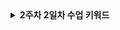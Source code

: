 

<details>
<summary><strong>2주차 2일차 수업 키워드</strong></summary>

| 키워드 | 정리 |
|:---|:---|
| Thread | 하나의 프로세스 내에서, 동시에 실행될 수 있는 독립적인 실행 단위 |
| start()와 run()의 차이점 | start()는 스레드를 생성 후 실행하지만, run()은 현재 스레드에서 실행한다. |
| (선택) Java Thread의 생명주기 |  |
| Runnable | 스레드가 실행할 작업 코드를 정의하기 위한 표준 인터페이스 |
| ExecutorService | 스레드 풀 기반의 비동기 작업을 관리하는 "고수준 스레드 실행 서비스 인터페이스" |
| ThreadPoolExecutor |  |
| newFixedThreadPool / newCachedThreadPool / newSingleThreadExecutor | 지정된 갯수의 스레드를 사용하는 풀 생성 / 필요한 만큼 스레드를 무한정 생성하는 스레드 풀 / 하나의 스레드로 구성된 스레드 풀 |
| execute() vs submit() | 실행 결과나 예외 정보를 호출하지 않는 작업 시작 방식 vs 스레드 작업 결과 객체인 Future<T>를 반환하는 작업 시작 방식 |
| Future | Callable가 스레드 작업 후 반환하는 실행 결과 객체 |
| completableFuture |  |
| Callable vs Runnable | 결과를 반환하는 스레드 요청 형식 vs 결과를 반환하지 않는 요청 형식 |
| shutdown() vs shutdownNow() | 대기 큐의 남은 작업을 끝낸 후 정상 종료 vs 대기 큐의 작업을 취소하고, 스레드에 인터럽트를 요청하는 강제 종료 |
| Thread Pool | 스레드를 미리 생성해두고, 작업이 끝난 후 스레드를 재사용하기 위한 영역 |
| corePoolSize |  |
| maximumPoolSize |  |
| keepAliveTime |  |
| BlockingQueue | ExecutorService에 요청된 외부 작업이 스레드 수보다 많을 경우 FIFO 방식으로 저장하는 대기 큐 |
| ThreadPoolExecutor |  |
| RejectedExecutionHandler |  |
| awaitTermination() |  |

</details>

